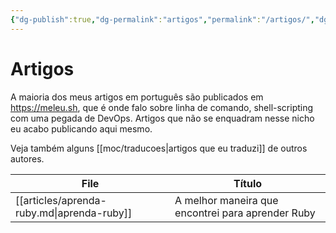 ```yaml
---
{"dg-publish":true,"dg-permalink":"artigos","permalink":"/artigos/","dgHomeLink":true,"dgPassFrontmatter":false,"dgShowBacklinks":true,"dgShowLocalGraph":false}
---
```


# Artigos

A maioria dos meus artigos em português são publicados em <https://meleu.sh>, que é onde falo sobre linha de comando, shell-scripting com uma pegada de DevOps. Artigos que não se enquadram nesse nicho eu acabo publicando aqui mesmo.

Veja também alguns [[moc/traducoes|artigos que eu traduzi]] de outros autores.


| File                                       | Título                                            |
| ------------------------------------------ | ------------------------------------------------- |
| [[articles/aprenda-ruby.md\|aprenda-ruby]] | A melhor maneira que encontrei para aprender Ruby |

